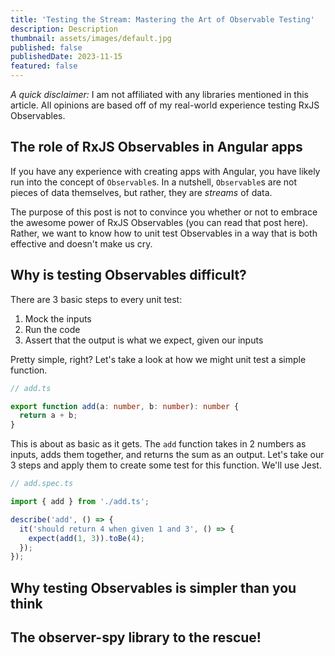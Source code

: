 ```yaml
---
title: 'Testing the Stream: Mastering the Art of Observable Testing'
description: Description
thumbnail: assets/images/default.jpg
published: false
publishedDate: 2023-11-15
featured: false
---
```


_A quick disclaimer:_ I am not affiliated with any libraries mentioned in this article. All opinions are based off of my real-world experience testing RxJS Observables.

## The role of RxJS Observables in Angular apps

If you have any experience with creating apps with Angular, you have likely run into the concept of `Observable`s. In a nutshell, `Observable`s are not pieces of data themselves, but rather, they are _streams_ of data.

The purpose of this post is not to convince you whether or not to embrace the awesome power of RxJS Observables (you can read that post here). Rather, we want to know how to unit test Observables in a way that is both effective and doesn't make us cry.

## Why is testing Observables difficult?

There are 3 basic steps to every unit test:

1. Mock the inputs
2. Run the code
3. Assert that the output is what we expect, given our inputs

Pretty simple, right? Let's take a look at how we might unit test a simple function.

```ts
// add.ts

export function add(a: number, b: number): number {
  return a + b;
}
```

This is about as basic as it gets. The `add` function takes in 2 numbers as inputs, adds them together, and returns the sum as an output. Let's take our 3 steps and apply them to create some test for this function. We'll use Jest.

```ts
// add.spec.ts

import { add } from './add.ts';

describe('add', () => {
  it('should return 4 when given 1 and 3', () => {
    expect(add(1, 3)).toBe(4);
  });
});
```

## Why testing Observables is simpler than you think

## The observer-spy library to the rescue!
